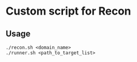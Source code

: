 # Custom script for Recon

## Usage
```` 
./recon.sh <domain_name>
./runner.sh <path_to_target_list>
```` 
